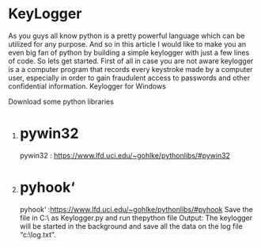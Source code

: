 # KeyLogger
As you guys all know python is a pretty powerful language which can be utilized for any purpose. And so in this article I would like to make you an even big fan of python by building a simple keylogger with just a few lines of code.
So lets get started. First of all in case you are not aware keylogger is a a computer program that records every keystroke made by a computer user, especially in order to gain fraudulent access to passwords and other confidential information. 
Keylogger for Windows

Download some python libraries
1) # pywin32 
     pywin32 : https://www.lfd.uci.edu/~gohlke/pythonlibs/#pywin32
2) # pyhook‘  
     pyhook‘ :https://www.lfd.uci.edu/~gohlke/pythonlibs/#pyhook
Save the file in C:\ as Keylogger.py and run thepython file
Output:
The keylogger will be started in the background and save all the data on the log file “c:\log.txt”.
